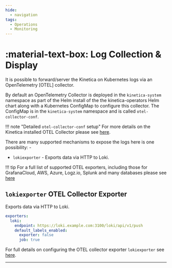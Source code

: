```yaml
---
hide:
  - navigation
tags:
  - Operations
  - Monitoring
---
```

# :material-text-box: Log Collection & Display

It is possible to forward/server the Kinetica on Kubernetes logs via an OpenTelemetry [OTEL] collector.

By default an OpenTelemetry Collector is deployed in the `kinetica-system` namespace as part of the Helm install of the
the kinetica-operators Helm chart along with a Kubernetes ConfigMap to configure this collector. The ConfigMap is in the
`kinetica-system` namespace and is called `otel-collector-conf`.

!!! note "Detailed `otel-collector-conf` setup"
    For more details on the Kinetica installed OTEL Collector please see [here](../Operations/otel.md).

There are many supported mechanisms to expose the logs here is one possibility: -

* `lokiexporter` - Exports data via HTTP to Loki.

!!! tip
    For a full list of supported OTEL exporters, including those for GrafanaCloud, AWS, Azure, Logz.io, Splunk 
    and many databases please
    see [here](https://github.com/open-telemetry/opentelemetry-collector-contrib/tree/main/exporter)

## `lokiexporter` OTEL Collector Exporter

Exports data via HTTP to Loki.

```yaml title="Example Configuration"
exporters:
  loki:
    endpoint: https://loki.example.com:3100/loki/api/v1/push
    default_labels_enabled:
      exporter: false
      job: true
```

For full details on configuring the OTEL collector exporter `lokiexporter`
see [here](https://github.com/open-telemetry/opentelemetry-collector-contrib/tree/main/exporter/lokiexporter).

---
